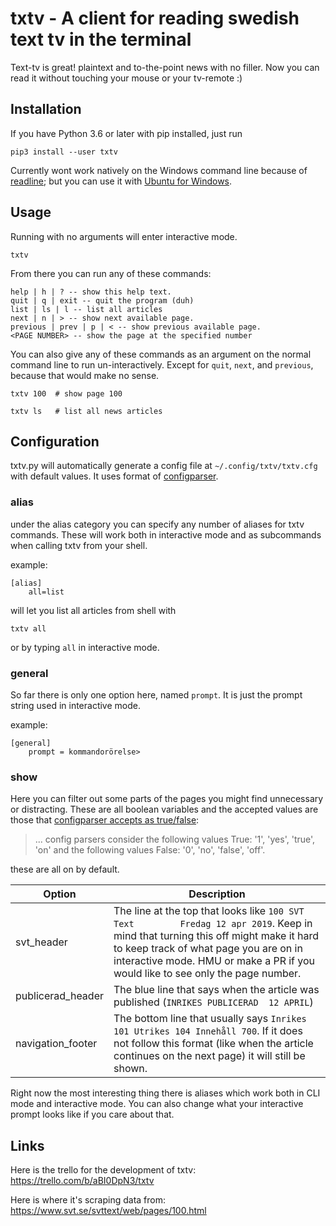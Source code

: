 # txtv - A client for reading swedish text tv in the terminal

Text-tv is great! plaintext and to-the-point news with no filler.
Now you can read it without touching your mouse or your tv-remote :)

## Installation

If you have Python 3.6 or later with pip installed, just run

	pip3 install --user txtv

Currently wont work natively on the Windows command line because of [readline](https://docs.python.org/3/library/readline.html); but you can use it with [Ubuntu for Windows](https://tutorials.ubuntu.com/tutorial/tutorial-ubuntu-on-windows#0).

## Usage

Running with no arguments will enter interactive mode.

	txtv

From there you can run any of these commands:

	help | h | ? -- show this help text.
	quit | q | exit -- quit the program (duh)
	list | ls | l -- list all articles
	next | n | > -- show next available page.
	previous | prev | p | < -- show previous available page.
	<PAGE NUMBER> -- show the page at the specified number

You can also give any of these commands as an argument on the normal command line to run un-interactively. Except for `quit`, `next`, and `previous`, because that would make no sense.

	txtv 100  # show page 100

	txtv ls   # list all news articles

## Configuration

txtv.py will automatically generate a config file at `~/.config/txtv/txtv.cfg` with default values. It uses format of [configparser](https://docs.python.org/3/library/configparser.html#supported-ini-file-structure).

### alias

under the alias category you can specify any number of aliases for txtv commands. These will work both in interactive mode and as subcommands when calling txtv from your shell.

example:

	[alias]
		all=list

will let you list all articles from shell with

	txtv all

or by typing `all` in interactive mode.

### general

So far there is only one option here, named `prompt`. It is just the prompt string used in interactive mode.

example:

	[general]
		prompt = kommandorörelse>

### show

Here you can filter out some parts of the pages you might find unnecessary or distracting. These are all boolean variables and the accepted values are those that [configparser accepts as true/false](https://docs.python.org/3/library/configparser.html#configparser.ConfigParser.BOOLEAN_STATES):

> ... config parsers consider the following values True: '1', 'yes', 'true', 'on' and the following values False: '0', 'no', 'false', 'off'.

these are all on by default.


| Option | Description |
| ------ | ----------- |
| svt_header | The line at the top that looks like `100 SVT Text         Fredag 12 apr 2019`. Keep in mind that turning this off might make it hard to keep track of what page you are on in interactive mode. HMU or make a PR if you would like to see only the page number.|
| publicerad_header | The blue line that says when the article was published (`INRIKES PUBLICERAD  12 APRIL`) |
| navigation_footer | The bottom line that usually says `Inrikes 101 Utrikes 104 Innehåll 700`. If it does not follow this format (like when the article continues on the next page) it will still be shown. |


Right now the most interesting thing there is aliases which work both in CLI mode and interactive mode. You can also change what your interactive prompt looks like if you care about that.


## Links

Here is the trello for the development of txtv: https://trello.com/b/aBI0DpN3/txtv

Here is where it's scraping data from: https://www.svt.se/svttext/web/pages/100.html
